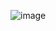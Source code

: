 ![image](https://user-images.githubusercontent.com/36649115/51090594-dcb27f80-1732-11e9-8da1-671fb9c214a1.png)
